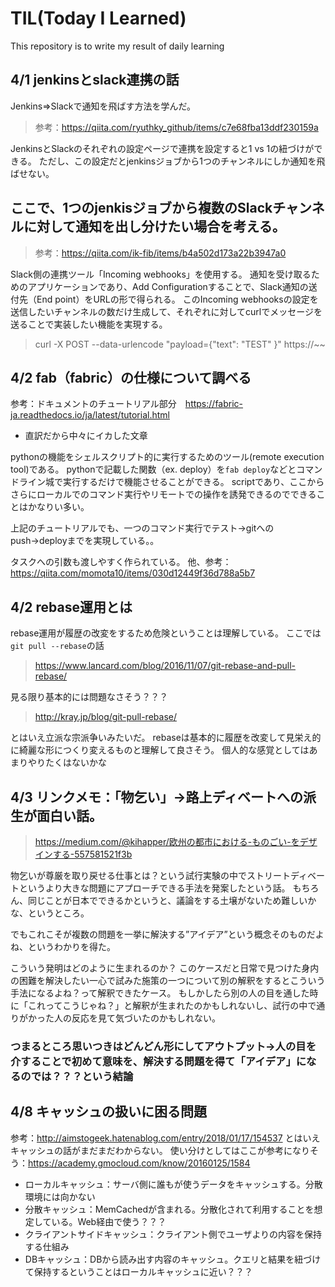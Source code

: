 # TIL(Today I Learned)

This repository is to write my result of daily learning

## 4/1 jenkinsとslack連携の話
Jenkins⇒Slackで通知を飛ばす方法を学んだ。
> 参考：https://qiita.com/ryuthky_github/items/c7e68fba13ddf230159a

JenkinsとSlackのそれぞれの設定ページで連携を設定すると1 vs 1の紐づけができる。
ただし、この設定だとjenkinsジョブから1つのチャンネルにしか通知を飛ばせない。

## ここで、1つのjenkisジョブから複数のSlackチャンネルに対して通知を出し分けたい場合を考える。
> 参考：https://qiita.com/ik-fib/items/b4a502d173a22b3947a0

Slack側の連携ツール「Incoming webhooks」を使用する。
通知を受け取るためのアプリケーションであり、Add Configurationすることで、Slack通知の送付先（End point）をURLの形で得られる。
このIncoming webhooksの設定を送信したいチャンネルの数だけ生成して、それぞれに対してcurlでメッセージを送ることで実装したい機能を実現する。
> curl -X POST --data-urlencode "payload={\"text\": \"TEST\" }" https://~~

## 4/2 fab（fabric）の仕様について調べる
参考：ドキュメントのチュートリアル部分　https://fabric-ja.readthedocs.io/ja/latest/tutorial.html
- 直訳だから中々にイカした文章

pythonの機能をシェルスクリプト的に実行するためのツール(remote execution tool)である。
pythonで記載した関数（ex. deploy）を`fab deploy`などとコマンドライン城で実行するだけで機能させることができる。
scriptであり、ここからさらにローカルでのコマンド実行やリモートでの操作を誘発できるのでできることはかなりい多い。

上記のチュートリアルでも、一つのコマンド実行でテスト→gitへのpush→deployまでを実現している。。

タスクへの引数も渡しやすく作られている。
他、参考：https://qiita.com/momota10/items/030d12449f36d788a5b7

## 4/2 rebase運用とは
rebase運用が履歴の改変をするため危険ということは理解している。
ここでは`git pull --rebase`の話
> https://www.lancard.com/blog/2016/11/07/git-rebase-and-pull-rebase/

見る限り基本的には問題なさそう？？？
> http://kray.jp/blog/git-pull-rebase/

とはいえ立派な宗派争いみたいだ。
rebaseは基本的に履歴を改変して見栄え的に綺麗な形につくり変えるものと理解して良さそう。
個人的な感覚としてはあまりやりたくはないかな

## 4/3 リンクメモ：「物乞い」→路上ディベートへの派生が面白い話。
> https://medium.com/@kihapper/欧州の都市における-ものごい-をデザインする-557581521f3b

物乞いが尊厳を取り戻せる仕事とは？という試行実験の中でストリートディベートというより大きな問題にアプローチできる手法を発案したという話。
もちろん、同じことが日本でできるかというと、議論をする土壌がないため難しいかな、というところ。

でもこれこそが複数の問題を一挙に解決する”アイデア”という概念そのものだよね、というわかりを得た。

こういう発明はどのように生まれるのか？
このケースだと日常で見つけた身内の困難を解決したい一心で試みた施策の一つについて別の解釈をするとこういう手法になるよね？って解釈できたケース。
もしかしたら別の人の目を通した時に「これってこうじゃね？」と解釈が生まれたのかもしれないし、試行の中で通りがかった人の反応を見て気づいたのかもしれない。

### つまるところ思いつきはどんどん形にしてアウトプット→人の目を介することで初めて意味を、解決する問題を得て「アイデア」になるのでは？？？という結論

## 4/8 キャッシュの扱いに困る問題
参考：http://aimstogeek.hatenablog.com/entry/2018/01/17/154537
とはいえキャッシュの話がまだまだわからない。
使い分けとしてはここが参考になりそう：https://academy.gmocloud.com/know/20160125/1584
- ローカルキャッシュ：サーバ側に誰もが使うデータをキャッシュする。分散環境には向かない
- 分散キャッシュ：MemCachedが含まれる。分散化されて利用することを想定している。Web経由で使う？？？
- クライアントサイドキャッシュ：クライアント側でユーザよりの内容を保持する仕組み
- DBキャッシュ：DBから読み出す内容のキャッシュ。クエリと結果を紐づけて保持するということはローカルキャッシュに近い？？？
